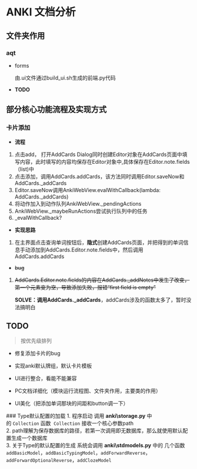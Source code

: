 # ANKI 文档分析
## 文件夹作用
### aqt
- forms 
  
    由.ui文件通过build_ui.sh生成的前端.py代码
    
- **TODO**

## 部分核心功能流程及实现方式
### 卡片添加

- **流程**
1. 点击add， 打开AddCards Dialog同时创建Editor对象在AddCards页面中填写内容，此时填写的内容均保存在Editor对象中,具体保存在Editor.note.fields（list)中
2. 点击添加，调用AddCards.addCards，该方法同时调用Editor.saveNow和AddCards._addCards
3. Editor.saveNow调用AnkiWebView.evalWithCallback(lambda: AddCards._addCards)
4. 将动作加入到动作队列AnkiWebView._pendingActions
5. AnkiWebView._maybeRunActions尝试执行队列中的任务
6. _evalWithCallback?

- **实现思路**

1. 在主界面点击查询单词按钮后，**隐式**创建AddCards页面，并把得到的单词信息手动添加到AddCards.Editor.note.fields中，然后调用AddCards.addCards

- ~~bug~~

1. ~~AddCards.Editor.note.fields的内容在AddCards._addNotes中发生了改变，第一个元素变为空，导致添加失败，报错“first field is empty"~~

   **SOLVE：调用AddCards._addCards**，addCards涉及的函数太多了，暂时没法搞明白

## TODO

> 按优先级排列

- 修复添加卡片的bug
- 实现anki默认牌组，默认卡片模板
- UI进行整合，看能不能兼容
- PC文档详细化（模块运行流程图、文件夹作用，主要类的作用）

- UI美化（把添加单词那块的间距和button调一下）

### Type默认配置的加载
1. 程序启动 调用 **anki\storage.py** 中的 `Collection` 函数  `Collection` 接收一个核心参数path <br>
2. path理解为保存数据库的路径，若第一次调用即无数据库，那么就使用默认配置生成一个数据库 <br>
3. 关于Type的默认配置的生成 系统会调用 **anki\stdmodels.py** 中的 几个函数`addBasicModel`，`addBasicTypingModel`，`addForwardReverse`，`addForwardOptionalReverse`，`addClozeModel`